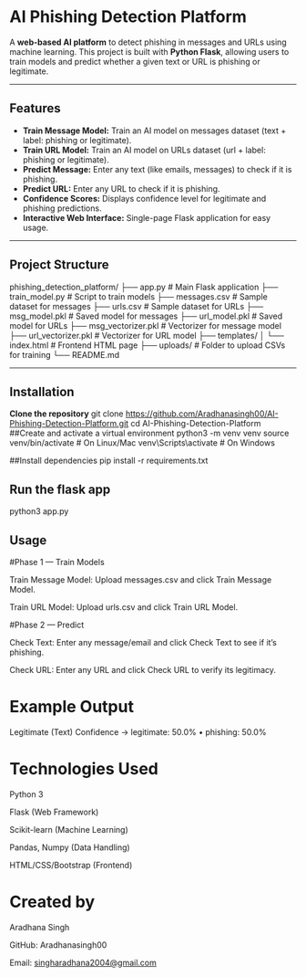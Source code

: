 # AI Phishing Detection Platform

A **web-based AI platform** to detect phishing in messages and URLs using machine learning. This project is built with **Python Flask**, allowing users to train models and predict whether a given text or URL is phishing or legitimate.

---

## Features

- **Train Message Model:** Train an AI model on messages dataset (text + label: phishing or legitimate).  
- **Train URL Model:** Train an AI model on URLs dataset (url + label: phishing or legitimate).  
- **Predict Message:** Enter any text (like emails, messages) to check if it is phishing.  
- **Predict URL:** Enter any URL to check if it is phishing.  
- **Confidence Scores:** Displays confidence level for legitimate and phishing predictions.  
- **Interactive Web Interface:** Single-page Flask application for easy usage.

---

## Project Structure

phishing_detection_platform/
├── app.py # Main Flask application
├── train_model.py # Script to train models
├── messages.csv # Sample dataset for messages
├── urls.csv # Sample dataset for URLs
├── msg_model.pkl # Saved model for messages
├── url_model.pkl # Saved model for URLs
├── msg_vectorizer.pkl # Vectorizer for message model
├── url_vectorizer.pkl # Vectorizer for URL model
├── templates/
│ └── index.html # Frontend HTML page
├── uploads/ # Folder to upload CSVs for training
└── README.md

---

## Installation
 **Clone the repository**
git clone https://github.com/Aradhanasingh00/AI-Phishing-Detection-Platform.git
cd AI-Phishing-Detection-Platform
##Create and activate a virtual environment
python3 -m venv venv
source venv/bin/activate       # On Linux/Mac
venv\Scripts\activate          # On Windows

##Install dependencies
pip install -r requirements.txt
## Run the flask app
python3 app.py
## Usage
#Phase 1 — Train Models

Train Message Model: Upload messages.csv and click Train Message Model.

Train URL Model: Upload urls.csv and click Train URL Model.

#Phase 2 — Predict

Check Text: Enter any message/email and click Check Text to see if it’s phishing.

Check URL: Enter any URL and click Check URL to verify its legitimacy.
# Example Output
Legitimate (Text)
Confidence → legitimate: 50.0% • phishing: 50.0%
# Technologies Used 
Python 3

Flask (Web Framework)

Scikit-learn (Machine Learning)

Pandas, Numpy (Data Handling)

HTML/CSS/Bootstrap (Frontend)

# Created by
Aradhana Singh 

GitHub: Aradhanasingh00

Email: singharadhana2004@gmail.com
